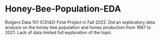 # Honey-Bee-Population-EDA
Rutgers Data 101 (CS142) Final Project in Fall 2022. Did an exploratory data analysis on the honey bee population and honey production from 1987 to 2021. Lack of data limited full exploration of the topic.
